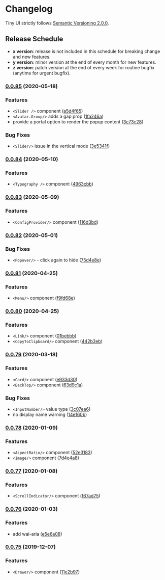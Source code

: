 # Changelog

Tiny UI strictly follows [Semantic Versioning 2.0.0](https://semver.org/).

## Release Schedule
- **x version**: release is not included in this schedule for breaking change and new features.
- **y version**: minor version at the end of every month for new features.
- **z version**: patch version at the end of every week for routine bugfix (anytime for urgent bugfix).


### [0.0.85](https://github.com/wangdicoder/tiny-ui/compare/v0.0.84...v0.0.85) (2020-05-18)


### Features

* `<Slider />` component ([a5d4f65](https://github.com/wangdicoder/tiny-ui/commit/a5d4f6544494e9bd89bc8ca0de728fbc471b8fca))
* `<Avatar.Group/>` adds a gap prop ([1fa246a](https://github.com/wangdicoder/tiny-ui/commit/1fa246aa2129dc65de97feb8abaec523956c8973))
* provide a portal option to render the popup content ([3c73c28](https://github.com/wangdicoder/tiny-ui/commit/3c73c28142188008d4e8d87fa27a0b81b8f29845))


### Bug Fixes

* `<Slider/>` issue in the vertical mode ([3e5341f](https://github.com/wangdicoder/tiny-ui/commit/3e5341f19655d00650a73f5ac0caf8273b3ee389))

### [0.0.84](https://github.com/wangdicoder/tiny-ui/compare/v0.0.83...v0.0.84) (2020-05-10)


### Features

* `<Typography />` component ([4963cbb](https://github.com/wangdicoder/tiny-ui/commit/4963cbbef5d72f46806ef283a1181b83327501b4))

### [0.0.83](https://github.com/wangdicoder/tiny-ui/compare/v0.0.82...v0.0.83) (2020-05-09)


### Features

* `<ConfigProvider/>` component ([116d3bd](https://github.com/wangdicoder/tiny-ui/commit/116d3bdcdbdf58a6e3e30fc9b92f821a8a27307a))

### [0.0.82](https://github.com/wangdicoder/tiny-ui/compare/v0.0.81...v0.0.82) (2020-05-01)


### Bug Fixes

* `<Popover/>` - click again to hide ([75d4e8e](https://github.com/wangdicoder/tiny-ui/commit/75d4e8eadd3eeaff3157282883412d11cbe2a9f2))

### [0.0.81](https://github.com/wangdicoder/tiny-ui/compare/v0.0.80...v0.0.81) (2020-04-25)


### Features

* `<Menu/>` component ([f9fd68e](https://github.com/wangdicoder/tiny-ui/commit/f9fd68e738b20b8de953f4783c1cbe230c13052e))

### [0.0.80](https://github.com/wangdicoder/tiny-ui/compare/v0.0.79...v0.0.80) (2020-04-25)


### Features

* `<Link/>` component ([01bebbb](https://github.com/wangdicoder/tiny-ui/commit/01bebbb68e518321c5112bc133469dcd5aa915c2))
* `<CopyToClipboard/>` component ([442b3eb](https://github.com/wangdicoder/tiny-ui/commit/442b3eb0d3740ac92699b7c1e0f608bbdb932e5b))

### [0.0.79](https://github.com/wangdicoder/tiny-ui/compare/v0.0.78...v0.0.79) (2020-03-18)


### Features

* `<Card/>` component ([e933d30](https://github.com/wangdicoder/tiny-ui/commit/e933d309aa34c7d276054adef4d5b50eea5fba7b))
* `<BackTop/>` component ([63d9c1a](https://github.com/wangdicoder/tiny-ui/commit/63d9c1abdc01835d01c1935027e74b12877ae19d))


### Bug Fixes

* `<InputNumber/>` value type ([3c07ea6](https://github.com/wangdicoder/tiny-ui/commit/3c07ea692302f9dc2f59d729f2e58d943517a0ef))
* no display name warning ([14e160b](https://github.com/wangdicoder/tiny-ui/commit/14e160bbb61a3b57f127a5f6c81ac61d36e1ebb5))

### [0.0.78](https://github.com/wangdicoder/tiny-ui/compare/v0.0.77...v0.0.78) (2020-01-09)


### Features

* `<AspectRatio/>` component ([52e3183](https://github.com/wangdicoder/tiny-ui/commit/52e3183e27547c776146901bc252f9bd3002997b))
* `<Image/>` component ([7d4e4a8](https://github.com/wangdicoder/tiny-ui/commit/7d4e4a85f5f0719a96b882335f705cada6591848))

### [0.0.77](https://github.com/wangdicoder/tiny-ui/compare/v0.0.76...v0.0.77) (2020-01-08)


### Features

* `<ScrollIndicator/>` component ([f67ad75](https://github.com/wangdicoder/tiny-ui/commit/f67ad75a949f0f98f84e333c83330671681f2ce7))

### [0.0.76](https://github.com/wangdicoder/tiny-ui/compare/v0.0.75...v0.0.76) (2020-01-03)


### Features

* add wai-aria ([e5e6a08](https://github.com/wangdicoder/tiny-ui/commit/e5e6a08d14e919d232ea42cdc07471d79cf95b66))

### [0.0.75](https://github.com/wangdicoder/tiny-ui/compare/v0.0.71...v0.0.75) (2019-12-07)


### Features

* `<Drawer/>` component ([11e2b97](https://github.com/wangdicoder/tiny-ui/commit/11e2b9721fdd429b367b70a74a7989abc6cf8b7b))
